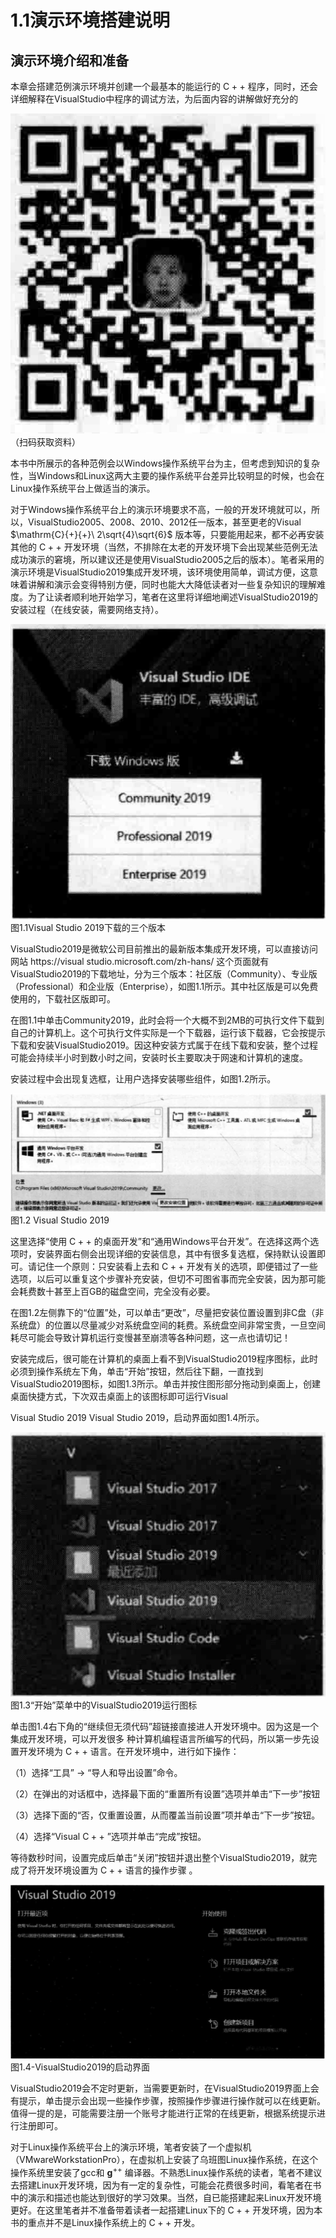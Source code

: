 # 1.1演示环境搭建说明  

## 演示环境介绍和准备  

本章会搭建范例演示环境并创建一个最基本的能运行的 $\mathrm{C++}$ 程序，同时，还会详细解释在VisualStudio中程序的调试方法，为后面内容的讲解做好充分的  

![](images/56ece960a1ef63df26ba9f203d3cc8fb58e8e02f75434240b01b3e9ae3f08a3a.jpg)
（扫码获取资料）  

本书中所展示的各种范例会以Windows操作系统平台为主，但考虑到知识的复杂性，当Windows和Linux这两大主要的操作系统平台差异比较明显的时候，也会在Linux操作系统平台上做适当的演示。  

对于Windows操作系统平台上的演示环境要求不高，一般的开发环境就可以，所以，VisualStudio2005、2008、2010、2012任一版本，甚至更老的Visual $\mathrm{C}{+}{+}\ 2\sqrt{4}\sqrt{6}$ 版本等，只要能用起来，都不必再安装其他的 $\mathrm{C++}$ 开发环境（当然，不排除在太老的开发环境下会出现某些范例无法成功演示的窘境，所以建议还是使用VisualStudio2005之后的版本）。笔者采用的演示环境是VisualStudio2019集成开发环境，该环境使用简单，调试方便，这意味着讲解和演示会变得特别方便，同时也能大大降低读者对一些复杂知识的理解难度。为了让读者顺利地开始学习，笔者在这里将详细地阐述VisualStudio2019的安装过程（在线安装，需要网络支持）。  


![](images/48e7d0cbeca6d48a3b9577cf8ece0a866454ee0dfb0648bc9eaf00328db19989.jpg)  
图1.1Visual Studio 2019下载的三个版本  

VisualStudio2019是微软公司目前推出的最新版本集成开发环境，可以直接访问网站  https://visual studio.microsoft.com/zh-hans/ 这个页面就有VisualStudio2019的下载地址，分为三个版本：社区版（Community）、专业版（Professional）和企业版（Enterprise），如图1.1所示。其中社区版是可以免费使用的，下载社区版即可。  

在图1.1中单击Community2019，此时会将一个大概不到2MB的可执行文件下载到自己的计算机上。这个可执行文件实际是一个下载器，运行该下载器，它会按提示下载和安装VisualStudio2019。因这种安装方式属于在线下载和安装，整个过程可能会持续半小时到数小时之间，安装时长主要取决于网速和计算机的速度。  

安装过程中会出现复选框，让用户选择安装哪些组件，如图1.2所示。  

![](images/1da56ac60cc615383eeec77981b0229a4b024d818edfb78a1f4304f296949e8b.jpg)  
图1.2 Visual Studio 2019  

这里选择“使用 $\mathrm{C++}$ 的桌面开发”和“通用Windows平台开发”。在选择这两个选项时，安装界面右侧会出现详细的安装信息，其中有很多复选框，保持默认设置即可。请记住一个原则：只安装看上去和 $\mathrm{C++}$ 开发有关的选项，即便错过了一些选项，以后可以重复这个步骤补充安装，但切不可图省事而完全安装，因为那可能会耗费数十甚至上百GB的磁盘空间，完全没有必要。  

在图1.2左侧靠下的“位置”处，可以单击“更改”，尽量把安装位置设置到非C盘（非系统盘）的位置以尽量减少对系统盘空间的耗费。系统盘空间非常宝贵，一旦空间耗尽可能会导致计算机运行变慢甚至崩溃等各种问题，这一点也请切记！  

安装完成后，很可能在计算机的桌面上看不到VisualStudio2019程序图标，此时必须到操作系统左下角，单击“开始”按钮，然后往下翻，一直找到VisualStudio2019图标，如图1.3所示。单击并按住图形部分拖动到桌面上，创建桌面快捷方式，下次双击桌面上的该图标即可运行Visual  

Visual Studio 2019 Visual Studio 2019，启动界面如图1.4所示。  


![](images/858c8e07d8204182fb4b424f26e4faa711c8790de86d65fb30725d867c799c64.jpg)  
图1.3“开始”菜单中的VisualStudio2019运行图标  


单击图1.4右下角的“继续但无须代码”超链接直接进人开发环境中。因为这是一个集成开发环境，可以开发很多  种计算机编程语言所编写的代码，所以第一步先设置开发环境为 $\mathrm{C++}$ 语言。在开发环境中，进行如下操作：  

（1）选择“工具” $\rightarrow$ “导人和导出设置”命令。  

（2）在弹出的对话框中，选择最下面的“重置所有设置”选项并单击“下一步”按钮

（3）选择下面的“否，仅重置设置，从而覆盖当前设置”项并单击“下一步”按钮。  

（4）选择“Visual $\mathrm{C++}$ ”选项并单击“完成”按钮。  

等待数秒时间，设置完成后单击“关闭”按钮并退出整个VisualStudio2019，就完成了将开发环境设置为 $\mathrm{C++}$ 语言的操作步骤  。  

![](images/da5e74cb70cf6eb18b0c5d3c4ec3e9eae25995e21aa8a0e4bc6ae4c8dcb7cc2f.jpg)  
图1.4-VisualStudio2019的启动界面  

VisualStudio2019会不定时更新，当需要更新时，在VisualStudio2019界面上会有提示，单击提示会出现一些操作步骤，按照操作步骤进行操作就可以在线更新。值得一提的是，可能需要注册一个账号才能进行正常的在线更新，根据系统提示进行注册即可。  

对于Linux操作系统平台上的演示环境，笔者安装了一个虚拟机（VMwareWorkstationPro），在虚拟机上安装了乌班图Linux操作系统，在这个操作系统里安装了gcc和 $\mathbf{g}^{++}$ 编译器。不熟悉Linux操作系统的读者，笔者不建议去搭建Linux开发环境，因为有一定的复杂性，可能会花费很多时间，看笔者在书中的演示和描述也能达到很好的学习效果。当然，自已能搭建起来Linux开发环境更好。在这里笔者并不准备带着读者一起搭建Linux下的 $\mathrm{C++}$ 开发环境，因为本书的重点并不是Linux操作系统上的 $\mathrm{C++}$ 开发。
